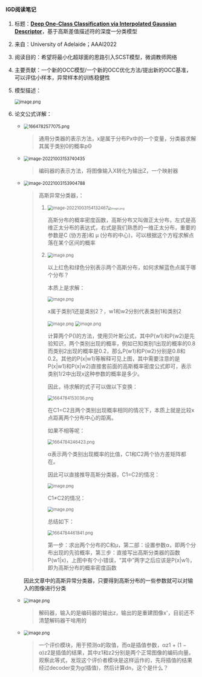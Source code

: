 #### IGD阅读笔记

1. 标题：[**Deep One-Class Classification via Interpolated Gaussian Descriptor**](https://arxiv.org/pdf/2101.10043.pdf)，基于高斯差值描述符的深度一分类模型

2. 来自：University of Adelaide；AAAI2022

3. 阅读目的：希望将最小化超球面的思路引入SCST模型，微调教师网络

4. 主要贡献：一个新的OCC模型/一个新的OCC优化方法/提出新的OCC基准，可以评估小样本，异常样本的训练稳健性

5. 模型描述：

   <img src="http://tva1.sinaimg.cn/large/007QnVXJly1h6s4rlqgr5j30st07qael.jpg" alt="image.png" style="zoom:80%;" />

6. 论文公式详解：

   + <img src="http://tva1.sinaimg.cn/large/007QnVXJly1h6s50qfxofj304100nt8i.jpg" alt="1664782577075.png" style="zoom:80%;" />

     > 通用分类器的表示方法，x是属于分布Px中的一个变量，分类器求解其属于类别0的概率pΘ

   + <img src="C:\Users\12559\AppData\Roaming\Typora\typora-user-images\image-20221003153740435.png" alt="image-20221003153740435" style="zoom:80%;" />

     > 编码器的表示方法，将图像输入X转化为输出Z，一个映射器

   + <img src="C:\Users\12559\AppData\Roaming\Typora\typora-user-images\image-20221003153904788.png" alt="image-20221003153904788" style="zoom:80%;" />

     > 高斯异常分类器，：
     >
     > 1. <img src="C:\Users\12559\AppData\Roaming\Typora\typora-user-images\image-20221003154132467.png" alt="image-20221003154132467" style="zoom:80%;" /><img src="http://tva1.sinaimg.cn/large/007QnVXJly1h6s5ak7hstj309603w0sn.jpg" alt="image.png" style="zoom:50%;" />
     >
     >    高斯分布的概率密度函数，高斯分布又叫做正太分布，左式是高维正太分布的表达式，右式是我们熟悉的一维正太分布，重要的参数是C (协方差)和 μ (分布的中心)，可以根据这个方程求解点落在某个区间的概率
     >
     > 2. <img src="http://tva1.sinaimg.cn/large/007QnVXJly1h6s5e0wqc0j30c50abtaj.jpg" alt="image.png" style="zoom:80%;" />
     >
     >    以上红色和绿色分别表示两个高斯分布，如何求解蓝色点属于哪个分布？
     >
     >    本质上是求解：
     >
     >    <img src="http://tva1.sinaimg.cn/large/007QnVXJly1h6s5h64tizj308r01vt8m.jpg" alt="image.png" style="zoom:80%;" />
     >
     >    x属于类别1还是类别2？，w1和w2分别代表类别1和类别2
     >
     >    <img src="http://tva1.sinaimg.cn/large/007QnVXJly1h6s5i9xjq4j30de04gq3h.jpg" alt="image.png" style="zoom:80%;" />
     >
     >    <img src="http://tva1.sinaimg.cn/large/007QnVXJly1h6s6wyzh9ej30sj04vgq2.jpg" alt="image.png" style="zoom:80%;" />
     >
     >    计算两个P()的方法，使用贝叶斯公式，其中P(w1)和P(w2)是先验知识，两个类别出现的概率，例如已知类别1出现的概率的0.8而类别2出现的概率是0.2，那么P(w1)和P(w2)分别是0.8和0.2。其他的P(x|w1)等解释可见上图，其中需要注意的是P(x|w1)和P(x|w2)直接套前面的高斯概率密度公式即可，表示类别1/2中出现x这种参数的概率是多少。
     >
     >    因此，待求解的式子可以做以下变换：
     >
     >    <img src="http://tva1.sinaimg.cn/large/007QnVXJly1h6s5s6gqsvj30j20adgmt.jpg" alt="1664784153036.png" style="zoom:80%;" />
     >
     >    在C1=C2且两个类别出现概率相同的情况下，本质上就是比较x点距离两个分布中心的距离。
     >
     >    如果不相等呢：
     >
     >    <img src="http://tva1.sinaimg.cn/large/007QnVXJly1h6s5ttdd35j30ks03rt98.jpg" alt="1664784246423.png" style="zoom:80%;" />
     >
     >    α表示两个类别出现概率的比值，C1和C2两个协方差矩阵都在。
     >
     >    因此可以直接推导高斯分类器，C1=C2的情况：
     >
     >    <img src="http://tva1.sinaimg.cn/large/007QnVXJly1h6s5y6pwcmj30qi09ljst.jpg" alt="image.png" style="zoom:80%;" />
     >
     >    C1≠C2的情况：
     >
     >    <img src="http://tva1.sinaimg.cn/large/007QnVXJly1h6s5yci6boj30cy03naac.jpg" alt="image.png" style="zoom:80%;" />
     >
     >    总结如下：
     >
     >    <img src="http://tva1.sinaimg.cn/large/007QnVXJly1h6s5xoo1maj30qu084q5r.jpg" alt="1664784461841.png" style="zoom:80%;" />
     >
     >    第一步：求出两个分布的C和μ，第二部：设置参数α，即两个分布出现的先验概率，第三步：直接写出高斯分类器的函数P(w1|x)，上图中有个小错误，“其中”两字之后应该是P(x|w1)，即为高斯分布的概率密度函数

     因此文章中的高斯异常分类器，只要得到高斯分布的一些参数就可以对输入的图像进行分类

   + <img src="http://tva1.sinaimg.cn/large/007QnVXJly1h6s62vbzahj302l00rt8h.jpg" alt="image.png" style="zoom:80%;" />

     > 解码器，输入的是编码器的输出z，输出的是重建图像x'，目前还不清楚解码器干啥用的

   + <img src="http://tva1.sinaimg.cn/large/007QnVXJly1h6s6culrwwj306p00pa9w.jpg" alt="image.png" style="zoom:80%;" />

     > 一个评价模块，用于预测α的取值，而α是插值参数，αz1 + (1 − α)z2是插值的结果，其中z1和z2分别是两个正常图像的编码向量。观察此等式，发现这个评价者模块是这样运作的，先将插值的结果经过decoder变为g(插值)，然后计算dn，这个是什么？

     
